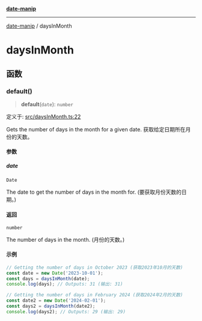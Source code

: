[**date-manip**](index.md)

***

[date-manip](modules.md) / daysInMonth

# daysInMonth

## 函数

### default()

> **default**(`date`): `number`

定义于: [src/daysInMonth.ts:22](https://github.com/fengxinming/date-manip/blob/8fccf261c90ecd05d2eaf7f8c5a47a123e2bb753/src/daysInMonth.ts#L22)

Gets the number of days in the month for a given date.
获取给定日期所在月份的天数。

#### 参数

##### date

`Date`

The date to get the number of days in the month for. (要获取月份天数的日期。)

#### 返回

`number`

The number of days in the month. (月份的天数。)

#### 示例

```ts
// Getting the number of days in October 2023 (获取2023年10月的天数)
const date = new Date('2023-10-01');
const days = daysInMonth(date);
console.log(days); // Outputs: 31 (输出: 31)

// Getting the number of days in February 2024 (获取2024年2月的天数)
const date2 = new Date('2024-02-01');
const days2 = daysInMonth(date2);
console.log(days2); // Outputs: 29 (输出: 29)
```
